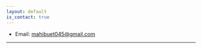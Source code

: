 ```yaml
---
layout: default
is_contact: true
---
```


* Email: [mahibuet045@gmail.com](mailto:mahibuet045@gmail.com)

---
